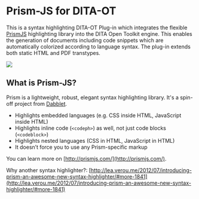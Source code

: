 <h1>Prism-JS for DITA-OT</h1>

This is a syntax highlighting DITA-OT Plug-in which integrates the flexible [PrismJS](https://github.com/PrismJS/prism) highlighting library into the DITA Open Toolkit engine. This enables the generation of documents including code snippets which are automatically colorized according to language syntax. The plug-in extends both static HTML and PDF transtypes.

![](https://jason-fox.github.io/fox.jason.prismjs/highlighted.png)

What is Prism-JS?
-----------------

Prism is a lightweight, robust, elegant syntax highlighting library. It's a spin-off project from [Dabblet](http://dabblet.com/).

- Highlights embedded languages (e.g. CSS inside HTML, JavaScript inside HTML)
- Highlights inline code (`<codeph>`) as well, not just code blocks (`<codeblock>`)
- Highlights nested languages (CSS in HTML, JavaScript in HTML)
- It doesn’t force you to use any Prism-specific markup

You can learn more on [http://prismjs.com/](http://prismjs.com/).

Why another syntax highlighter?: [http://lea.verou.me/2012/07/introducing-prism-an-awesome-new-syntax-highlighter/#more-1841](http://lea.verou.me/2012/07/introducing-prism-an-awesome-new-syntax-highlighter/#more-1841)
